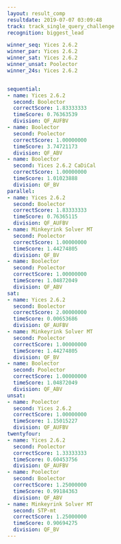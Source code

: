 ```yaml
---
layout: result_comp
resultdate: 2019-07-07 03:09:48
track: track_single_query_challenge
recognition: biggest_lead

winner_seq: Yices 2.6.2
winner_par: Yices 2.6.2
winner_sat: Yices 2.6.2
winner_unsat: Poolector
winner_24s: Yices 2.6.2


sequential:
- name: Yices 2.6.2
  second: Boolector
  correctScore: 1.83333333
  timeScore: 0.76363539
  division: QF_AUFBV
- name: Boolector
  second: Poolector
  correctScore: 1.00000000
  timeScore: 3.74721173
  division: QF_ABV
- name: Boolector
  second: Yices 2.6.2 CaDiCal
  correctScore: 1.00000000
  timeScore: 1.01023888
  division: QF_BV
parallel:
- name: Yices 2.6.2
  second: Boolector
  correctScore: 1.83333333
  timeScore: 0.76365115
  division: QF_AUFBV
- name: Minkeyrink Solver MT
  second: Poolector
  correctScore: 1.00000000
  timeScore: 1.44274805
  division: QF_BV
- name: Boolector
  second: Poolector
  correctScore: 1.00000000
  timeScore: 1.04872049
  division: QF_ABV
sat:
- name: Yices 2.6.2
  second: Boolector
  correctScore: 2.00000000
  timeScore: 0.00653686
  division: QF_AUFBV
- name: Minkeyrink Solver MT
  second: Poolector
  correctScore: 1.00000000
  timeScore: 1.44274805
  division: QF_BV
- name: Boolector
  second: Poolector
  correctScore: 1.00000000
  timeScore: 1.04872049
  division: QF_ABV
unsat:
- name: Poolector
  second: Yices 2.6.2
  correctScore: 1.00000000
  timeScore: 1.15015227
  division: QF_AUFBV
twentyfour:
- name: Yices 2.6.2
  second: Poolector
  correctScore: 1.33333333
  timeScore: 0.60453756
  division: QF_AUFBV
- name: Poolector
  second: Boolector
  correctScore: 1.25000000
  timeScore: 0.99184363
  division: QF_ABV
- name: Minkeyrink Solver MT
  second: STP-mt
  correctScore: 1.25000000
  timeScore: 0.90694275
  division: QF_BV
---
```

